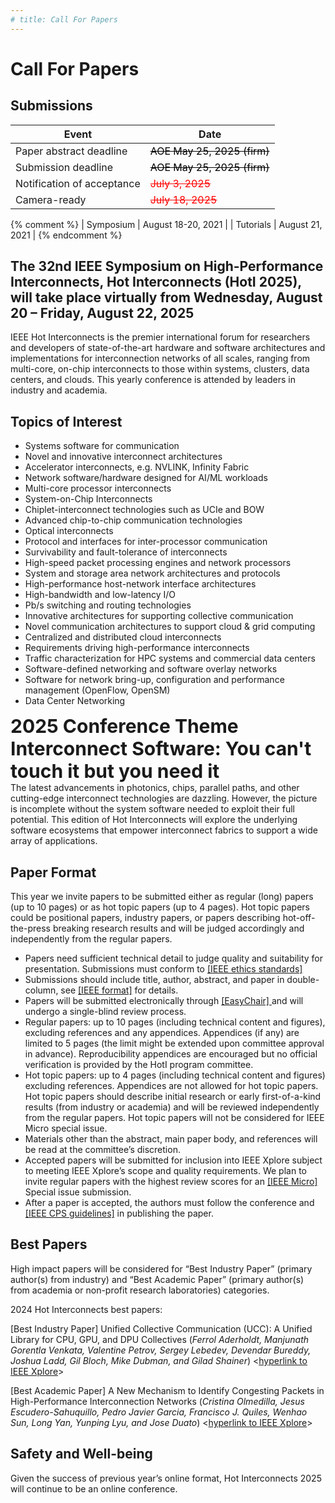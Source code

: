 ```yaml
---
# title: Call For Papers
---
```

# Call For Papers

## Submissions

| Event                       | Date               |
| -------------------------- | ------------------ |
| Paper abstract deadline    |   <span style="color:black"><del> AOE May 25, 2025 (firm)</del></span>       |
| Submission deadline        |   <span style="color:black"><del> AOE May 25, 2025 (firm)</del></span>     |
| Notification of acceptance |   <span style="color:red"><del> July 3, 2025 </del></span>   |
| Camera-ready               |   <span style="color:red"><del> July 18, 2025 </del></span>   |

{% comment %}
| Symposium                  | August 18-20, 2021 |
| Tutorials                  | August 21, 2021    |
{% endcomment %}

## The 32nd IEEE Symposium on High-Performance Interconnects, Hot Interconnects (HotI 2025), will take place virtually from Wednesday, August 20 – Friday, August 22, 2025

IEEE Hot Interconnects is the premier international forum for researchers and developers of state-of-the-art hardware and software architectures and implementations for interconnection networks of all scales, ranging from multi-core, on-chip interconnects to those within systems, clusters, data centers, and clouds. This yearly conference is attended by leaders in industry and academia.





## Topics of Interest

<!-- (but not limited to these) -->

* Systems software for communication
* Novel and innovative interconnect architectures 
* Accelerator interconnects, e.g. NVLINK, Infinity Fabric
* Network software/hardware designed for AI/ML workloads
* Multi-core processor interconnects 
* System-on-Chip Interconnects 
* Chiplet-interconnect technologies such as UCIe and BOW
* Advanced chip-to-chip communication technologies 
* Optical interconnects 
* Protocol and interfaces for inter-processor communication
* Survivability and fault-tolerance of interconnects 
* High-speed packet processing engines and network processors 
* System and storage area network architectures and protocols
* High-performance host-network interface architectures 
* High-bandwidth and low-latency I/O 
* Pb/s switching and routing technologies 
* Innovative architectures for supporting collective communication 
* Novel communication architectures to support cloud & grid computing 
* Centralized and distributed cloud interconnects 
* Requirements driving high-performance interconnects
* Traffic characterization for HPC systems and commercial data centers
* Software-defined networking and software overlay networks
* Software for network bring-up, configuration and performance management (OpenFlow, OpenSM)
* Data Center Networking





<div style="text-align: left; font-size: 30px">
<strong>2025 Conference Theme<br>
Interconnect Software: You can't touch it but you need it</strong>
</div>
The latest advancements in photonics, chips, parallel paths, and other cutting-edge interconnect technologies are dazzling. However, the picture is incomplete without the system software needed to exploit their full potential. This edition of Hot Interconnects will explore the underlying software ecosystems that empower interconnect fabrics to support a wide array of applications.

## Paper Format

This year we invite papers to be submitted either as regular (long) papers (up to 10 pages) or as hot topic papers (up to 4 pages). Hot topic papers could be positional papers, industry papers, or papers describing hot-off-the-press breaking research results and will be judged accordingly and independently from the regular papers.

* Papers need sufficient technical detail to judge quality and suitability for presentation. Submissions must conform to <a href="https://conferences.ieeeauthorcenter.ieee.org/author-ethics/guidelines-and-policies/submission-policies/">[IEEE ethics standards]</a>
* Submissions should include title, author, abstract, and paper in double-column, see <a href="https://www.ieee.org/conferences/publishing/templates.html">[IEEE format]</a> for details.
* Papers will be submitted electronically through <a href="https://easychair.org/conferences?conf=hoti2025"> [EasyChair] </a> and will undergo a single-blind review process.
* Regular papers: up to 10 pages (including technical content and figures), excluding references and any appendices. Appendices (if any) are limited to 5 pages (the limit might be extended upon committee approval in advance). Reproducibility appendices are encouraged but no official verification is provided by the HotI program committee.
* Hot topic papers: up to 4 pages (including technical content and figures) excluding references. Appendices are not allowed for hot topic papers. Hot topic papers should describe initial research or early first-of-a-kind results (from industry or academia) and will be reviewed independently from the regular papers. Hot topic papers will not be considered for IEEE Micro special issue.
* Materials other than the abstract, main paper body, and references will be read at the committee’s discretion.
* Accepted papers will be submitted for inclusion into IEEE Xplore subject to meeting IEEE Xplore’s scope and quality requirements. We plan to invite regular papers with the highest review scores for an <a href="https://ieeexplore.ieee.org/xpl/RecentIssue.jsp?punumber=40">[IEEE Micro]</a> Special issue submission.
* After a paper is accepted, the authors must follow the conference and <a href="https://www.computer.org/conferences/cps"> [IEEE CPS guidelines]</a> in publishing the paper.
<!-- ## Posters and Tutorials -->

<!-- We are also inviting tutorial submissions. More information regarding poster will come out soon.  -->
<!-- [The call for tutorials is now out](call-for-tutorials.html). -->

## Best Papers

High impact papers will be considered for “Best Industry Paper” (primary author(s) from industry) and “Best Academic Paper” (primary author(s) from academia or non-profit research laboratories) categories.
 
2024 Hot Interconnects best papers:
 
[Best Industry Paper] Unified Collective Communication (UCC): A Unified Library for CPU, GPU, and DPU Collectives (*Ferrol Aderholdt, Manjunath Gorentla Venkata, Valentine Petrov, Sergey Lebedev, Devendar Bureddy, Joshua Ladd, Gil Bloch, Mike Dubman, and Gilad Shainer*) <[hyperlink to IEEE Xplore](https://ieeexplore.ieee.org/document/10664373)>
 
[Best Academic Paper] A New Mechanism to Identify Congesting Packets in High-Performance Interconnection Networks (*Cristina Olmedilla, Jesus Escudero-Sahuquillo, Pedro Javier Garcia, Francisco J. Quiles, Wenhao Sun, Long Yan, Yunping Lyu, and Jose Duato*) <[hyperlink to IEEE Xplore](https://ieeexplore.ieee.org/document/10664227)>

## Safety and Well-being

Given the success of previous year’s online format, Hot Interconnects 2025 will continue to be an online conference.

